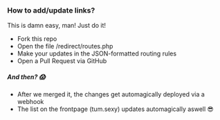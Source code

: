 ### How to add/update links?
This is damn easy, man! Just do it!
- Fork this repo
- Open the file /redirect/routes.php
- Make your updates in the JSON-formatted routing rules
- Open a Pull Request via GitHub

##### And then? :scream:
- After we merged it, the changes get automagically deployed via a webhook
- The list on the frontpage (tum.sexy) updates automagically aswell :sunglasses:
